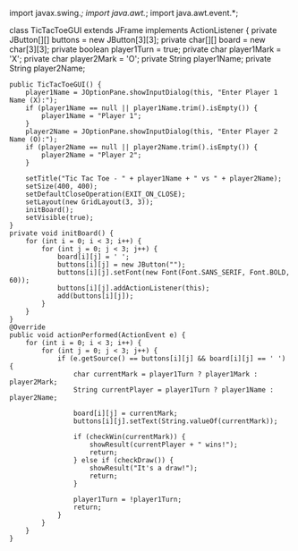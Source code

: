 import javax.swing.*;
import java.awt.*;
import java.awt.event.*;

class TicTacToeGUI extends JFrame implements ActionListener {
    private JButton[][] buttons = new JButton[3][3];
    private char[][] board = new char[3][3];
    private boolean player1Turn = true;
    private char player1Mark = 'X';
    private char player2Mark = 'O';
    private String player1Name;
    private String player2Name;

    public TicTacToeGUI() {
        player1Name = JOptionPane.showInputDialog(this, "Enter Player 1 Name (X):");
        if (player1Name == null || player1Name.trim().isEmpty()) {
            player1Name = "Player 1";
        }
        player2Name = JOptionPane.showInputDialog(this, "Enter Player 2 Name (O):");
        if (player2Name == null || player2Name.trim().isEmpty()) {
            player2Name = "Player 2";
        }

        setTitle("Tic Tac Toe - " + player1Name + " vs " + player2Name);
        setSize(400, 400);
        setDefaultCloseOperation(EXIT_ON_CLOSE);
        setLayout(new GridLayout(3, 3));
        initBoard();
        setVisible(true);
    }
    private void initBoard() {
        for (int i = 0; i < 3; i++) {
            for (int j = 0; j < 3; j++) {
                board[i][j] = ' ';
                buttons[i][j] = new JButton("");
                buttons[i][j].setFont(new Font(Font.SANS_SERIF, Font.BOLD, 60));
                buttons[i][j].addActionListener(this);
                add(buttons[i][j]);
            }
        }
    }
    @Override
    public void actionPerformed(ActionEvent e) {
        for (int i = 0; i < 3; i++) {
            for (int j = 0; j < 3; j++) {
                if (e.getSource() == buttons[i][j] && board[i][j] == ' ') {
                    char currentMark = player1Turn ? player1Mark : player2Mark;
                    String currentPlayer = player1Turn ? player1Name : player2Name;

                    board[i][j] = currentMark;
                    buttons[i][j].setText(String.valueOf(currentMark));

                    if (checkWin(currentMark)) {
                        showResult(currentPlayer + " wins!");
                        return;
                    } else if (checkDraw()) {
                        showResult("It's a draw!");
                        return;
                    }

                    player1Turn = !player1Turn;
                    return;
                }
            }
        }
    }
